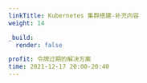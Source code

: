 ```yaml
---
linkTitle: Kubernetes 集群搭建-补充内容
weight: 14

_build:
  render: false

profit: 令牌过期的解决方案
time: 2021-12-17 20:00-20:40
---
```

